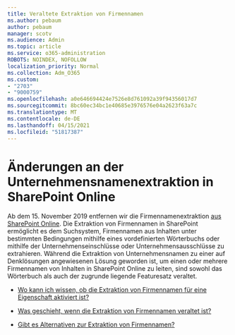 ```yaml
---
title: Veraltete Extraktion von Firmennamen
ms.author: pebaum
author: pebaum
manager: scotv
ms.audience: Admin
ms.topic: article
ms.service: o365-administration
ROBOTS: NOINDEX, NOFOLLOW
localization_priority: Normal
ms.collection: Adm_O365
ms.custom:
- "2703"
- "9000759"
ms.openlocfilehash: a0e646694424e7526e8d761092a39f94356017d7
ms.sourcegitcommit: 8bc60ec34bc1e40685e3976576e04a2623f63a7c
ms.translationtype: MT
ms.contentlocale: de-DE
ms.lasthandoff: 04/15/2021
ms.locfileid: "51817387"
---
```

# <a name="changes-to-company-name-extraction-in-sharepoint-online"></a>Änderungen an der Unternehmensnamenextraktion in SharePoint Online

Ab dem 15. November 2019 entfernen wir die Firmennamenextraktion [aus SharePoint Online](https://docs.microsoft.com/sharepoint/changes-to-company-name-extraction-in-sharepoint-online). Die Extraktion von Firmennamen in SharePoint ermöglicht es dem Suchsystem, Firmennamen aus Inhalten unter bestimmten Bedingungen mithilfe eines vordefinierten Wörterbuchs oder mithilfe der Unternehmenseinschlüsse oder Unternehmensausschlüsse zu extrahieren. Während die Extraktion von Unternehmensnamen zu einer auf Denklösungen angewiesenen Lösung geworden ist, um einen oder mehrere Firmennamen von Inhalten in SharePoint Online zu leiten, sind sowohl das Wörterbuch als auch der zugrunde liegende Featuresatz veraltet.

- [Wo kann ich wissen, ob die Extraktion von Firmennamen für eine Eigenschaft aktiviert ist?](https://docs.microsoft.com/sharepoint/changes-to-company-name-extraction-in-sharepoint-online#how-do-i-know-if-company-name-extraction-is-enabled-for-a-property)

- [Was geschieht, wenn die Extraktion von Firmennamen veraltet ist?](https://docs.microsoft.com/sharepoint/changes-to-company-name-extraction-in-sharepoint-online#what-happens-when-company-name-extraction-is-deprecated) 

- [Gibt es Alternativen zur Extraktion von Firmennamen?](https://docs.microsoft.com/sharepoint/changes-to-company-name-extraction-in-sharepoint-online#are-there-alternatives-to-company-name-extraction) 